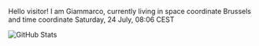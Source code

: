 Hello visitor! I am Giammarco, currently living in space coordinate Brussels and time coordinate Saturday, 24 July, 08:06 CEST

![GitHub Stats](https://github-readme-stats.vercel.app/api?username=grcasanova)
